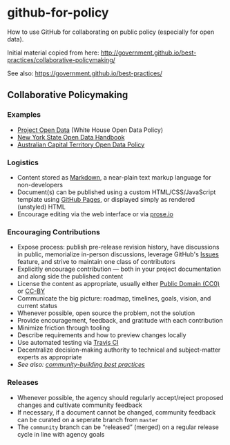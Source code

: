 github-for-policy
=======

How to use GitHub for collaborating on public policy (especially for open data).

Initial material copied from here: http://government.github.io/best-practices/collaborative-policymaking/

See also: https://government.github.io/best-practices/


## Collaborative Policymaking

### Examples

*   [Project Open Data](http://project-open-data.github.io/) (White House Open Data Policy)
*   [New York State Open Data Handbook](http://nys-its.github.io/open-data-handbook/)
*   [Australian Capital Territory Open Data Policy](http://actgov.github.io/opendatapolicy/)

### Logistics

*   Content stored as [Markdown](http://en.wikipedia.org/wiki/Markdown), a near-plain text markup language for non-developers
*   Document(s) can be published using a custom HTML/CSS/JavaScript template using [GitHub Pages](http://pages.github.com), or displayed simply as rendered (unstyled) HTML
*   Encourage editing via the web interface or via [prose.io](http://prose.io)

### Encouraging Contributions

*   Expose process: publish pre-release revision history, have discussions in public, memorialize in-person discussions, leverage GitHub's [Issues](https://guides.github.com/features/issues/) feature, and strive to maintain one class of contributors
*   Explicitly encourage contribution — both in your project documentation and along side the published content
*   License the content as appropriate, usually either [Public Domain (CC0)](https://choosealicense.com/licenses/cc0-1.0/) or [CC-BY](https://choosealicense.com/licenses/cc-by-4.0/)
*   Communicate the big picture: roadmap, timelines, goals, vision, and current status
*   Whenever possible, open source the problem, not the solution
*   Provide encouragement, feedback, and gratitude with each contribution
*   Minimize friction through tooling
*   Describe requirements and how to preview changes locally
*   Use automated testing via [Travis CI](https://travis-ci.org/)
*   Decentralize decision-making authority to technical and subject-matter experts as appropriate
*   _See also: [community-building best practices](http://government.github.io/best-practices/collaborative-policymaking/community-building.md)_

### Releases

*   Whenever possible, the agency should regularly accept/reject proposed changes and cultivate community feedback
*   If necessary, if a document cannot be changed, community feedback can be curated on a seperate branch from `master`
*   The `community` branch can be “released” (merged) on a regular release cycle in line with agency goals
